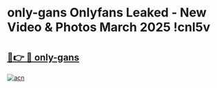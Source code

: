 # only-gans Onlyfans Leaked - New Video & Photos March 2025 !cnl5v

# <h2><a href="https://3j8no4.iuczelnia.edu.pl?title=only-gans&ref=cnl5v">🔗👉 🔴 only-gans</a></h2>

[![acn](https://github.com/user-attachments/assets/0f9c940e-d8b0-45ae-aac7-cd30a18b3e1c)](https://3j8no4.iuczelnia.edu.pl?title=only-gans&ref=cnl5v)

